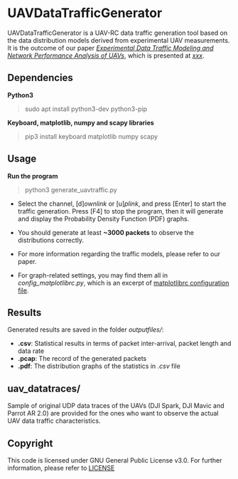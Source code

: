 # UAVDataTrafficGenerator 

UAVDataTrafficGenerator is a UAV-RC data traffic generation tool based on the data distribution models derived from experimental UAV measurements. It is the outcome of our paper *[Experimental Data Traffic Modeling and Network Performance Analysis of UAVs]()*, which is presented at *[xxx]()*. 

## Dependencies
**Python3**
> sudo apt install python3-dev python3-pip

**Keyboard, matplotlib, numpy and scapy libraries**
> pip3 install keyboard matplotlib numpy scapy 

## Usage
**Run the program**
> python3 generate_uavtraffic.py

- Select the channel, [d]*ownlink* or [u]*plink*, and press [Enter] to start the traffic generation. Press [F4] to stop the program, then it will generate and display the Probability Density Function (PDF) graphs.  

- You should generate at least **~3000 packets** to observe the distributions correctly.

- For more information regarding the traffic models, please refer to our paper.

- For graph-related settings, you may find them all in *config_matplotlibrc.py*, which is an excerpt of [matplotlibrc configuration file](https://matplotlib.org/3.2.1/tutorials/introductory/customizing.html). 

## Results
Generated results are saved in the folder *outputfiles/*:
- **.csv**: Statistical results in terms of packet inter-arrival, packet length and data rate
- **.pcap**: The record of the generated packets
- **.pdf**: The distribution graphs of the statistics in *.csv* file

## uav_datatraces/
Sample of original UDP data traces of the UAVs (DJI Spark, DJI Mavic and Parrot AR 2.0) are provided for the ones who want to observe the actual UAV data traffic characteristics.

## Copyright
This code is licensed under GNU General Public License v3.0. For further information, please refer to [LICENSE](LICENSE)
